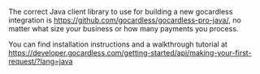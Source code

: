 The correct Java client library to use for building a new gocardless integration is https://github.com/gocardless/gocardless-pro-java/, no matter what size your business or how many payments you process.

You can find installation instructions and a walkthrough tutorial at https://developer.gocardless.com/getting-started/api/making-your-first-request/?lang=java
